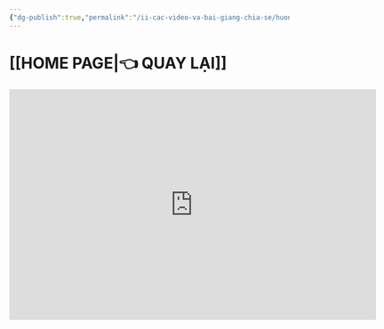 ```yaml
---
{"dg-publish":true,"permalink":"/ii-cac-video-va-bai-giang-chia-se/huong-dan-chia-se-file-va-lay-file-duoc-chia-se-o-obsidian/","dgPassFrontmatter":true,"noteIcon":"1","created":"","updated":""}
---
```


# [[HOME PAGE\|👈 QUAY LẠI]]
<iframe width="660" height="415" src="https://www.youtube.com/embed/OG3ZutPNDb8" title="YouTube video player" frameborder="0" allow="accelerometer; autoplay; clipboard-write; encrypted-media; gyroscope; picture-in-picture; web-share" allowfullscreen></iframe>